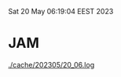 Sat 20 May 06:19:04 EEST 2023
# JAM
<a href='./cache/202305/20_06.log'>./cache/202305/20_06.log</a>
